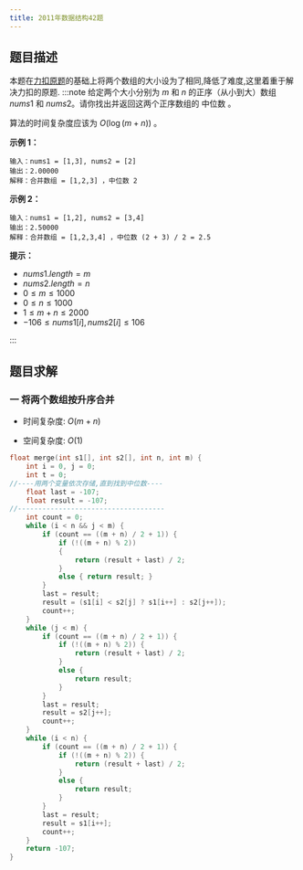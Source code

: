 ```yaml
---
title: 2011年数据结构42题
---
```


## 题目描述

本题在[力扣原题](https://leetcode.cn/problems/median-of-two-sorted-arrays/)的基础上将两个数组的大小设为了相同,降低了难度,这里着重于解决力扣的原题.
:::note
给定两个大小分别为 $m$ 和 $n$ 的正序（从小到大）数组 $nums1$ 和 $nums2$。请你找出并返回这两个正序数组的 中位数 。

算法的时间复杂度应该为 $O(\log (m+n))$ 。

**示例 1：**

```
输入：nums1 = [1,3], nums2 = [2]
输出：2.00000
解释：合并数组 = [1,2,3] ，中位数 2
```

**示例 2：**

```
输入：nums1 = [1,2], nums2 = [3,4]
输出：2.50000
解释：合并数组 = [1,2,3,4] ，中位数 (2 + 3) / 2 = 2.5
```

**提示：**

- $nums1.length = m$
- $nums2.length = n$
- $0 \leq m \leq 1000$
- $0 \leq n \leq 1000$
- $1 \leq m + n \leq 2000$
- $-106 \leq nums1[i], nums2[i] \leq 106$

:::

## 题目求解

### 一 将两个数组按升序合并

- 时间复杂度: $O( m+n )$

- 空间复杂度: $O(1)$

```cpp
float merge(int s1[], int s2[], int n, int m) {
	int i = 0, j = 0;
	int t = 0;
//----用两个变量依次存储,直到找到中位数----
	float last = -107;    
	float result = -107;
//------------------------------------	
	int count = 0;
	while (i < n && j < m) {
		if (count == ((m + n) / 2 + 1)) {
			if (!((m + n) % 2))
			{
				return (result + last) / 2;
			}
			else { return result; }
		}
		last = result;
		result = (s1[i] < s2[j] ? s1[i++] : s2[j++]);
		count++;
	}
	while (j < m) {
		if (count == ((m + n) / 2 + 1)) {
			if (!((m + n) % 2)) {
				return (result + last) / 2;
			}
			else {
				return result;
			}
		}
		last = result;
		result = s2[j++];
		count++;
	}
	while (i < n) {
		if (count == ((m + n) / 2 + 1)) {
			if (!((m + n) % 2)) {
				return (result + last) / 2;
			}
			else {
				return result;
			}
		}
		last = result;
		result = s1[i++];
		count++;
	}
	return -107;
}
```


